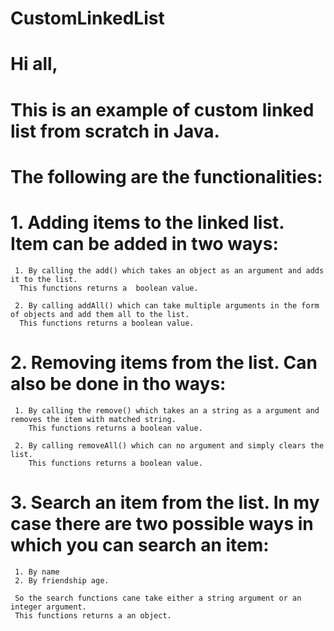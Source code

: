 # CustomLinkedList 

# Hi all,
# This is an example of custom linked list from scratch in Java.

# The following are the functionalities:

# 1. Adding items to the linked list. Item can be added in two ways:
     1. By calling the add() which takes an object as an argument and adds it to the list.
      This functions returns a  boolean value.

     2. By calling addAll() which can take multiple arguments in the form of objects and add them all to the list.
      This functions returns a boolean value.


# 2. Removing items from the list. Can also be done in tho ways:
     1. By calling the remove() which takes an a string as a argument and removes the item with matched string.  
        This functions returns a boolean value.

     2. By calling removeAll() which can no argument and simply clears the list. 
        This functions returns a boolean value.

# 3. Search an item from the list. In my case there are two possible ways in which you can search an item:
     1. By name
     2. By friendship age. 
     
     So the search functions cane take either a string argument or an integer argument.
     This functions returns a an object.

